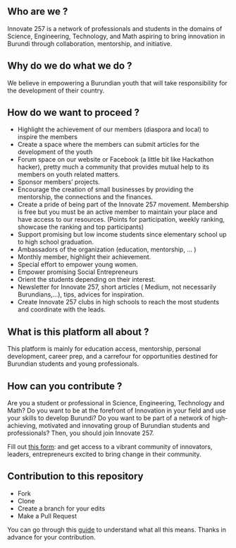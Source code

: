## Who are we ?
Innovate 257 is a network of professionals and students in the domains of Science, Engineering, Technology, and Math aspiring to bring innovation in Burundi through collaboration, mentorship, and initiative.

## Why do we do what we do ?
We believe in empowering a Burundian youth that will take responsibility for the development of their country.

## How do we want to proceed ?
* Highlight the achievement of our members (diaspora and local) to inspire the members
* Create a space where the members can submit articles for the development of the youth
* Forum space on our website or Facebook (a little bit like Hackathon hacker), pretty much a community that provides mutual help to its members on youth related matters.
* Sponsor members’ projects.
* Encourage the creation of small businesses by providing the mentorship, the connections and the finances.
* Create a pride of being part of the Innovate 257 movement. Membership is free but you must be an active member to maintain your place and have access to our resources. (Points for participation, weekly ranking, showcase the ranking and top participants)
* Support promising but low income students since elementary school up to high school graduation.
* Ambassadors of the organization (education, mentorship, … )
* Monthly member, highlight their achievement.
* Special effort to empower young women.
* Empower promising Social Entrepreneurs
* Orient the students depending on their interest.
* Newsletter for Innovate 257, short articles ( Medium, not necessarily Burundians,...), tips, advices for inspiration.
* Create Innovate 257 clubs in high schools to reach the most students and coordinate with the leads.

## What is this platform all about ?
This platform is mainly for education access, mentorship, personal development, career prep, and a carrefour for opportunities destined for Burundian students and young professionals.

## How can you contribute ?
Are you a student or professional in Science, Engineering, Technology and Math? Do you want to be at the forefront of Innovation in your field and use your skills to develop Burundi? Do you want to be part of a network of high-achieving, motivated and innovating group of Burundian students and professionals? Then, you should join Innovate 257.

Fill out [this form](https://goo.gl/forms/5S1PQclwghB2kKhi2):  and get access to a vibrant community of innovators, leaders, entrepreneurs excited to bring change in their community.

## Contribution to this repository

* Fork
* Clone
* Create a branch for your edits
* Make a Pull Request

You can go through this [guide](https://opensource.guide/how-to-contribute/#opening-a-pull-request) to understand what all this means. Thanks in advance for your contribution.
